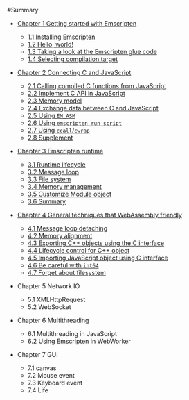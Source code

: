 #Summary

* [Chapter 1 Getting started with Emscripten](ch1-quick-guide/readme.md)
  * [1.1 Installing Emscripten](ch1-quick-guide/ch1-01-install.md)
  * [1.2 Hello, world!](ch1-quick-guide/ch1-02-helloworld.md)
  * [1.3 Taking a look at the Emscripten glue code](ch1-quick-guide/ch1-03-glue-code.md)
  * [1.4 Selecting compilation target](ch1-quick-guide/ch1-04-compile.md)

* [Chapter 2 Connecting C and JavaScript](ch2-c-js/readme.md)
  * [2.1 Calling compiled C functions from JavaScript](ch2-c-js/ch2-01-js-call-c.md)
  * [2.2 Implement C API in JavaScript](ch2-c-js/ch2-02-implement-c-api-in-js.md)
  * [2.3 Memory model](ch2-c-js/ch2-03-mem-model.md)
  * [2.4 Exchange data between C and JavaScript](ch2-c-js/ch2-04-data-exchange.md)
  * [2.5 Using `EM_ASM`](ch2-c-js/ch2-05-em-asm.md)
  * [2.6 Using `emscripten_run_script`](ch2-c-js/ch2-06-run-script.md)
  * [2.7 Using `ccall`/`cwrap`](ch2-c-js/ch2-07-ccall-cwrap.md)
  * [2.8 Supplement](ch2-c-js/ch2-08-ext.md)

* [Chapter 3 Emscripten runtime](ch3-runtime/readme.md)
  * [3.1 Runtime lifecycle](ch3-runtime/ch3-01-main.md)
  * [3.2 Message loop](ch3-runtime/ch3-02-message-loop.md)
  * [3.3 File system](ch3-runtime/ch3-03-fs.md)
  * [3.4 Memory management](ch3-runtime/ch3-04-mem.md)
  * [3.5 Customize Module object](ch3-runtime/ch3-05-module.md)
  * [3.6 Summary](ch3-runtime/ch3-06-summary.md)

* [Chapter 4 General techniques that WebAssembly friendly](ch4-techniques/readme.md)
  * [4.1 Message loop detaching](ch4-techniques/ch4-01-msg-loop-detach.md)
  * [4.2 Memory alignment](ch4-techniques/ch4-02-align.md)
  * [4.3 Exporting C++ objects using the C interface](ch4-techniques/ch4-03-export-obj.md)
  * [4.4 Lifecycle control for C++ object](ch4-techniques/ch4-04-obj-life-cycle.md)
  * [4.5 Importing JavaScript object using C interface](ch4-techniques/ch4-05-import-js-obj.md)
  * [4.6 Be careful with `int64`](ch4-techniques/ch4-06-int64-issue.md)
  * [4.7 Forget about filesystem](ch4-techniques/ch4-07-forget-about-fs.md)

* Chapter 5 Network IO
  * 5.1 XMLHttpRequest
  * 5.2 WebSocket

* Chapter 6 Multithreading
  * 6.1 Multithreading in JavaScript
  * 6.2 Using Emscripten in WebWorker

* Chapter 7 GUI
  * 7.1 canvas
  * 7.2 Mouse event
  * 7.3 Keyboard event
  * 7.4 Life
